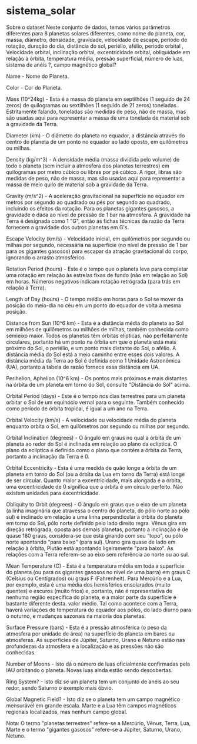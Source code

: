 # sistema_solar

Sobre o dataset
Neste conjunto de dados, temos vários parâmetros diferentes para 8 planetas solares diferentes, como nome do planeta, cor, massa, diâmetro, densidade, gravidade, velocidade de escape, período de rotação, duração do dia, distância do sol, periélio, afélio, período orbital , Velocidade orbital, inclinação orbital, excentricidade orbital, obliquidade em relação à órbita, temperatura média, pressão superficial, número de luas, sistema de anéis ?, campo magnético global?

Name - Nome do Planeta.

Color - Cor do Planeta.

Mass (10^24kg) - Esta é a massa do planeta em septilhões (1 seguido de 24 zeros) de quilogramas ou sextilhões (1 seguido de 21 zeros) toneladas. Estritamente falando, toneladas são medidas de peso, não de massa, mas são usadas aqui para representar a massa de uma tonelada de material sob a gravidade da Terra.

Diameter (km) - O diâmetro do planeta no equador, a distância através do centro do planeta de um ponto no equador ao lado oposto, em quilômetros ou milhas.

Density (kg/m^3) - A densidade média (massa dividida pelo volume) de todo o planeta (sem incluir a atmosfera dos planetas terrestres) em quilogramas por metro cúbico ou libras por pé cúbico. A rigor, libras são medidas de peso, não de massa, mas são usadas aqui para representar a massa de meio quilo de material sob a gravidade da Terra.

Gravity (m/s^2) - A aceleração gravitacional na superfície no equador em metros por segundo ao quadrado ou pés por segundo ao quadrado, incluindo os efeitos da rotação. Para os planetas gigantes gasosos, a gravidade é dada ao nível de pressão de 1 bar na atmosfera. A gravidade na Terra é designada como 1 "G", então as fichas técnicas da razão da Terra fornecem a gravidade dos outros planetas em G's.

Escape Velocity (km/s) - Velocidade inicial, em quilômetros por segundo ou milhas por segundo, necessária na superfície (no nível de pressão de 1 bar para os gigantes gasosos) para escapar da atração gravitacional do corpo, ignorando o arrasto atmosférico.

Rotation Period (hours) - Este é o tempo que o planeta leva para completar uma rotação em relação às estrelas fixas de fundo (não em relação ao Sol) em horas. Números negativos indicam rotação retrógrada (para trás em relação à Terra).

Length of Day (hours) - O tempo médio em horas para o Sol se mover da posição do meio-dia no céu em um ponto do equador de volta à mesma posição.

Distance from Sun (10^6 km) - Esta é a distância média do planeta ao Sol em milhões de quilômetros ou milhões de milhas, também conhecida como semieixo maior. Todos os planetas têm órbitas elípticas, não perfeitamente circulares, portanto há um ponto na órbita em que o planeta está mais próximo do Sol, o periélio, e um ponto mais distante do Sol, o afélio. A distância média do Sol está a meio caminho entre esses dois valores. A distância média da Terra ao Sol é definida como 1 Unidade Astronômica (UA), portanto a tabela de razão fornece essa distância em UA.

Perihelion, Aphelion (10^6 km) - Os pontos mais próximos e mais distantes na órbita de um planeta em torno do Sol, consulte "Distância do Sol" acima.

Orbital Period (days) - Este é o tempo nos dias terrestres para um planeta orbitar o Sol de um equinócio vernal para o seguinte. Também conhecido como período de órbita tropical, é igual a um ano na Terra.

Orbital Velocity (km/s) - A velocidade ou velocidade média do planeta enquanto orbita o Sol, em quilômetros por segundo ou milhas por segundo.

Orbital Inclination (degrees) - O ângulo em graus no qual a órbita de um planeta ao redor do Sol é inclinada em relação ao plano da eclíptica. O plano da eclíptica é definido como o plano que contém a órbita da Terra, portanto a inclinação da Terra é 0.

Orbital Eccentricity - Esta é uma medida de quão longe a órbita de um planeta em torno do Sol (ou a órbita da Lua em torno da Terra) está longe de ser circular. Quanto maior a excentricidade, mais alongada é a órbita, uma excentricidade de 0 significa que a órbita é um círculo perfeito. Não existem unidades para excentricidade.

Obliquity to Orbit (degrees) - O ângulo em graus que o eixo de um planeta (a linha imaginária que atravessa o centro do planeta, do pólo norte ao pólo sul) é inclinado em relação a uma linha perpendicular à órbita do planeta em torno do Sol, pólo norte definido pelo lado direito regra. Vênus gira em direção retrógrada, oposta aos demais planetas, portanto a inclinação é de quase 180 graus, considera-se que está girando com seu “topo”, ou pólo norte apontando “para baixo” (para sul). Urano gira quase de lado em relação à órbita, Plutão está apontando ligeiramente "para baixo". As relações com a Terra referem-se ao eixo sem referência ao norte ou ao sul.

Mean Temperature (C) - Esta é a temperatura média em toda a superfície do planeta (ou para os gigantes gasosos no nível de uma barra) em graus C (Celsius ou Centígrados) ou graus F (Fahrenheit). Para Mercúrio e a Lua, por exemplo, esta é uma média dos hemisférios ensolarados (muito quentes) e escuros (muito frios) e, portanto, não é representativa de nenhuma região específica do planeta, e a maior parte da superfície é bastante diferente desta. valor médio. Tal como acontece com a Terra, haverá variações de temperatura do equador aos pólos, do lado diurno para o noturno, e mudanças sazonais na maioria dos planetas.

Surface Pressure (bars) - Esta é a pressão atmosférica (o peso da atmosfera por unidade de área) na superfície do planeta em bares ou atmosferas. As superfícies de Júpiter, Saturno, Urano e Netuno estão nas profundezas da atmosfera e a localização e as pressões não são conhecidas.

Number of Moons - Isto dá o número de luas oficialmente confirmadas pela IAU orbitando o planeta. Novas luas ainda estão sendo descobertas.

Ring System? - Isto diz se um planeta tem um conjunto de anéis ao seu redor, sendo Saturno o exemplo mais óbvio.

Global Magnetic Field? - Isto diz se o planeta tem um campo magnético mensurável em grande escala. Marte e a Lua têm campos magnéticos regionais localizados, mas nenhum campo global.

Nota: O termo "planetas terrestres" refere-se a Mercúrio, Vênus, Terra, Lua, Marte e o termo "gigantes gasosos" refere-se a Júpiter, Saturno, Urano, Netuno.
